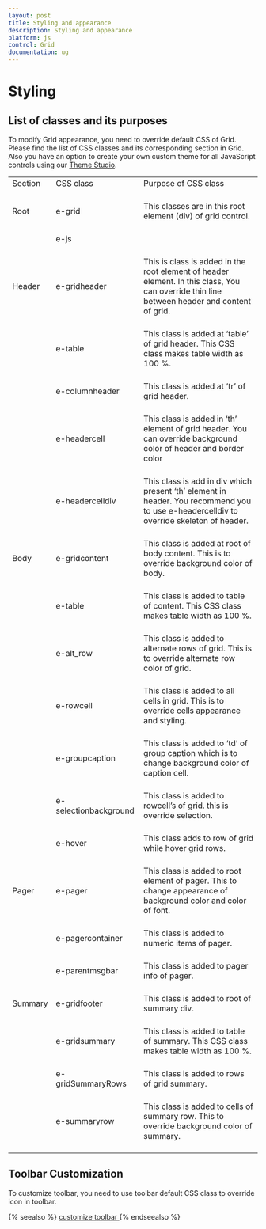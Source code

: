 ```yaml
---
layout: post
title: Styling and appearance
description: Styling and appearance
platform: js
control: Grid
documentation: ug
---
```

# Styling

## List of classes and its purposes

To modify Grid appearance, you need to override default CSS of Grid. Please find the list of CSS classes and its corresponding section in Grid. Also you have an option to create your own custom theme for all JavaScript controls using our [Theme Studio](http://js.syncfusion.com/themestudio/# "Theme Studio").

<table>
<tr>
<td>
Section<br/><br/></td><td>
CSS class<br/><br/></td><td>
Purpose of CSS class<br/><br/></td></tr>
<tr>
<td>
Root <br/><br/></td><td>
e-grid <br/><br/></td><td>
This classes are in this root element (div) of grid control. <br/><br/></td></tr>
<tr>
<td>
<br/><br/></td><td>
e-js<br/><br/></td><td>
<br/><br/></td></tr>
<tr>
<td>
Header<br/><br/></td><td>
e-gridheader<br/><br/></td><td>
This is class is added in the root element of header element. In this class, You can override thin line between header and content of grid.<br/><br/></td></tr>
<tr>
<td>
<br/><br/></td><td>
e-table<br/><br/></td><td>
This class is added at ‘table’ of grid header. This CSS class makes table width as 100 %.<br/><br/></td></tr>
<tr>
<td>
<br/><br/></td><td>
e-columnheader<br/><br/></td><td>
This class is added at ‘tr’ of grid header. <br/><br/></td></tr>
<tr>
<td>
<br/><br/></td><td>
e-headercell<br/><br/></td><td>
This class is added in ‘th’ element of grid header. You can override background color of header and border color<br/><br/></td></tr>
<tr>
<td>
<br/><br/></td><td>
e-headercelldiv<br/><br/></td><td>
This class is add in div which present ‘th’ element in header. You recommend you to use e-headercelldiv to override skeleton of header.<br/><br/></td></tr>
<tr>
<td>
Body<br/><br/></td><td>
e-gridcontent<br/><br/></td><td>
This class is added at root of body content. This is to override background color of body.<br/><br/></td></tr>
<tr>
<td>
<br/><br/></td><td>
e-table<br/><br/></td><td>
This class is added to table of content. This CSS class makes table width as 100 %.<br/><br/></td></tr>
<tr>
<td>
<br/><br/></td><td>
e-alt_row<br/><br/></td><td>
This class is added to alternate rows of grid. This is to override alternate row color of grid.<br/><br/></td></tr>
<tr>
<td>
<br/><br/></td><td>
e-rowcell<br/><br/></td><td>
This class is added to all cells in grid. This is to override cells appearance and styling.<br/><br/></td></tr>
<tr>
<td>
<br/><br/></td><td>
e-groupcaption<br/><br/></td><td>
This class is added to ‘td’ of group caption which is to change background color of caption cell.<br/><br/></td></tr>
<tr>
<td>
<br/><br/></td><td>
e-selectionbackground<br/><br/></td><td>
This class is added to rowcell’s of grid. this is override selection.<br/><br/></td></tr>
<tr>
<td>
<br/><br/></td><td>
e-hover <br/><br/></td><td>
This class adds to row of grid while hover grid rows.<br/><br/></td></tr>
<tr>
<td>
Pager<br/><br/></td><td>
e-pager<br/><br/></td><td>
This class is added to root element of pager. This to change appearance of background color and color of font.<br/><br/></td></tr>
<tr>
<td>
<br/><br/></td><td>
e-pagercontainer<br/><br/></td><td>
This class is added to numeric items of pager.<br/><br/></td></tr>
<tr>
<td>
<br/><br/></td><td>
e-parentmsgbar<br/><br/></td><td>
This class is added to pager info of pager.<br/><br/></td></tr>
<tr>
<td>
Summary<br/><br/></td><td>
e-gridfooter<br/><br/></td><td>
This class is added to root of summary div.<br/><br/></td></tr>
<tr>
<td>
<br/><br/></td><td>
e-gridsummary<br/><br/></td><td>
This class is added to table of summary. This CSS class makes table width as 100 %.<br/><br/></td></tr>
<tr>
<td>
<br/><br/></td><td>
e-gridSummaryRows<br/><br/></td><td>
This class is added to rows of grid summary. <br/><br/></td></tr>
<tr>
<td>
<br/><br/></td><td>
e-summaryrow<br/><br/></td><td>
This class is added to cells of summary row. This to override background color of summary.<br/><br/></td></tr>
</table>


## Toolbar Customization

To customize toolbar, you need to use toolbar default CSS class to override icon in toolbar. 

{% seealso %} [customize toolbar ](http://www.syncfusion.com/kb/5076/how-to-change-custom-icons-for-default-edit-toolbar-items "customize toolbar") {% endseealso %}

